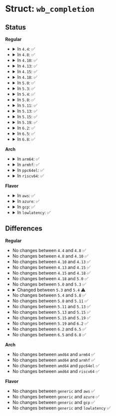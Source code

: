 # Struct: <code>wb_completion</code>

## Status
<b>Regular</b>
<ul>
<li>
<details>
<summary>In <code>4.4</code>: ✅</summary>

```c
struct wb_completion {
    atomic_t cnt;
};
```
</details>
</li>
<li>
<details>
<summary>In <code>4.8</code>: ✅</summary>

```c
struct wb_completion {
    atomic_t cnt;
};
```
</details>
</li>
<li>
<details>
<summary>In <code>4.10</code>: ✅</summary>

```c
struct wb_completion {
    atomic_t cnt;
};
```
</details>
</li>
<li>
<details>
<summary>In <code>4.13</code>: ✅</summary>

```c
struct wb_completion {
    atomic_t cnt;
};
```
</details>
</li>
<li>
<details>
<summary>In <code>4.15</code>: ✅</summary>

```c
struct wb_completion {
    atomic_t cnt;
};
```
</details>
</li>
<li>
<details>
<summary>In <code>4.18</code>: ✅</summary>

```c
struct wb_completion {
    atomic_t cnt;
};
```
</details>
</li>
<li>
<details>
<summary>In <code>5.0</code>: ✅</summary>

```c
struct wb_completion {
    atomic_t cnt;
};
```
</details>
</li>
<li>
<details>
<summary>In <code>5.3</code>: ✅</summary>

```c
struct wb_completion {
    atomic_t cnt;
};
```
</details>
</li>
<li>
<details>
<summary>In <code>5.4</code>: ✅</summary>

```c
struct wb_completion {
    atomic_t cnt;
    wait_queue_head_t *waitq;
};
```
</details>
</li>
<li>
<details>
<summary>In <code>5.8</code>: ✅</summary>

```c
struct wb_completion {
    atomic_t cnt;
    wait_queue_head_t *waitq;
};
```
</details>
</li>
<li>
<details>
<summary>In <code>5.11</code>: ✅</summary>

```c
struct wb_completion {
    atomic_t cnt;
    wait_queue_head_t *waitq;
};
```
</details>
</li>
<li>
<details>
<summary>In <code>5.13</code>: ✅</summary>

```c
struct wb_completion {
    atomic_t cnt;
    wait_queue_head_t *waitq;
};
```
</details>
</li>
<li>
<details>
<summary>In <code>5.15</code>: ✅</summary>

```c
struct wb_completion {
    atomic_t cnt;
    wait_queue_head_t *waitq;
};
```
</details>
</li>
<li>
<details>
<summary>In <code>5.19</code>: ✅</summary>

```c
struct wb_completion {
    atomic_t cnt;
    wait_queue_head_t *waitq;
};
```
</details>
</li>
<li>
<details>
<summary>In <code>6.2</code>: ✅</summary>

```c
struct wb_completion {
    atomic_t cnt;
    wait_queue_head_t *waitq;
};
```
</details>
</li>
<li>
<details>
<summary>In <code>6.5</code>: ✅</summary>

```c
struct wb_completion {
    atomic_t cnt;
    wait_queue_head_t *waitq;
};
```
</details>
</li>
<li>
<details>
<summary>In <code>6.8</code>: ✅</summary>

```c
struct wb_completion {
    atomic_t cnt;
    wait_queue_head_t *waitq;
};
```
</details>
</li>
</ul>
<b>Arch</b>
<ul>
<li>
<details>
<summary>In <code>arm64</code>: ✅</summary>

```c
struct wb_completion {
    atomic_t cnt;
    wait_queue_head_t *waitq;
};
```
</details>
</li>
<li>
<details>
<summary>In <code>armhf</code>: ✅</summary>

```c
struct wb_completion {
    atomic_t cnt;
    wait_queue_head_t *waitq;
};
```
</details>
</li>
<li>
<details>
<summary>In <code>ppc64el</code>: ✅</summary>

```c
struct wb_completion {
    atomic_t cnt;
    wait_queue_head_t *waitq;
};
```
</details>
</li>
<li>
<details>
<summary>In <code>riscv64</code>: ✅</summary>

```c
struct wb_completion {
    atomic_t cnt;
    wait_queue_head_t *waitq;
};
```
</details>
</li>
</ul>
<b>Flavor</b>
<ul>
<li>
<details>
<summary>In <code>aws</code>: ✅</summary>

```c
struct wb_completion {
    atomic_t cnt;
    wait_queue_head_t *waitq;
};
```
</details>
</li>
<li>
<details>
<summary>In <code>azure</code>: ✅</summary>

```c
struct wb_completion {
    atomic_t cnt;
    wait_queue_head_t *waitq;
};
```
</details>
</li>
<li>
<details>
<summary>In <code>gcp</code>: ✅</summary>

```c
struct wb_completion {
    atomic_t cnt;
    wait_queue_head_t *waitq;
};
```
</details>
</li>
<li>
<details>
<summary>In <code>lowlatency</code>: ✅</summary>

```c
struct wb_completion {
    atomic_t cnt;
    wait_queue_head_t *waitq;
};
```
</details>
</li>
</ul>

## Differences
<b>Regular</b>
<ul>
<li>
No changes between <code>4.4</code> and <code>4.8</code> ✅
</li>
<li>
No changes between <code>4.8</code> and <code>4.10</code> ✅
</li>
<li>
No changes between <code>4.10</code> and <code>4.13</code> ✅
</li>
<li>
No changes between <code>4.13</code> and <code>4.15</code> ✅
</li>
<li>
No changes between <code>4.15</code> and <code>4.18</code> ✅
</li>
<li>
No changes between <code>4.18</code> and <code>5.0</code> ✅
</li>
<li>
No changes between <code>5.0</code> and <code>5.3</code> ✅
</li>
<li>
<details>
<summary>Changed between <code>5.3</code> and <code>5.4</code> ⚠️</summary>
<ul>
<li>
<b>Field added. </b>
<code>wait_queue_head_t *waitq</code>
</li>
</ul>
</details>
</li>
<li>
No changes between <code>5.4</code> and <code>5.8</code> ✅
</li>
<li>
No changes between <code>5.8</code> and <code>5.11</code> ✅
</li>
<li>
No changes between <code>5.11</code> and <code>5.13</code> ✅
</li>
<li>
No changes between <code>5.13</code> and <code>5.15</code> ✅
</li>
<li>
No changes between <code>5.15</code> and <code>5.19</code> ✅
</li>
<li>
No changes between <code>5.19</code> and <code>6.2</code> ✅
</li>
<li>
No changes between <code>6.2</code> and <code>6.5</code> ✅
</li>
<li>
No changes between <code>6.5</code> and <code>6.8</code> ✅
</li>
</ul>
<b>Arch</b>
<ul>
<li>
No changes between <code>amd64</code> and <code>arm64</code> ✅
</li>
<li>
No changes between <code>amd64</code> and <code>armhf</code> ✅
</li>
<li>
No changes between <code>amd64</code> and <code>ppc64el</code> ✅
</li>
<li>
No changes between <code>amd64</code> and <code>riscv64</code> ✅
</li>
</ul>
<b>Flavor</b>
<ul>
<li>
No changes between <code>generic</code> and <code>aws</code> ✅
</li>
<li>
No changes between <code>generic</code> and <code>azure</code> ✅
</li>
<li>
No changes between <code>generic</code> and <code>gcp</code> ✅
</li>
<li>
No changes between <code>generic</code> and <code>lowlatency</code> ✅
</li>
</ul>
